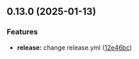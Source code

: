 ## 0.13.0 (2025-01-13)


### Features

* **release:** change release.yml ([12e46bc](https://github.com/bitsneak/HTLLE-DA-Vorlage/commit/12e46bcead0a06acedc81d11e0d6c1036a9f531a))

